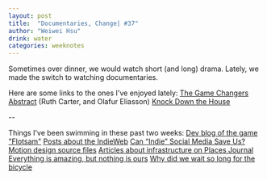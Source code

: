 ```yaml
---
layout: post
title:  "Documentaries, Change| #37"
author: "Weiwei Hsu"
drink: water
categories: weeknotes
---
```


Sometimes over dinner, we would watch short (and long) drama. Lately, we made the switch to watching documentaries.

Here are some links to the ones I've enjoyed lately:
[The Game Changers](https://www.netflix.com/title/81157840)
[Abstract](https://www.netflix.com/title/80057883) (Ruth Carter, and Olafur Eliasson)
[Knock Down the House](https://www.youtube.com/watch?v=_wGZc8ZjFY4)

--

Things I've been swimming in these past two weeks:
[Dev blog of the game "Flotsam"](http://www.pajamallama.be)
[Posts about the IndieWeb](https://indieweb.org/Posts_about_the_IndieWeb)
[Can “Indie” Social Media Save Us?](https://www.newyorker.com/tech/annals-of-technology/can-indie-social-media-save-us)
[Motion design source files](https://www.ordinaryfolk.co/play)
[Articles about infrastructure on Places Journal](https://placesjournal.org/explore-places/infrastructure/)
[Everything is amazing, but nothing is ours](https://placesjournal.org/explore-places/infrastructure/)
[Why did we wait so long for the bicycle](https://rootsofprogress.org/why-did-we-wait-so-long-for-the-bicycle)
